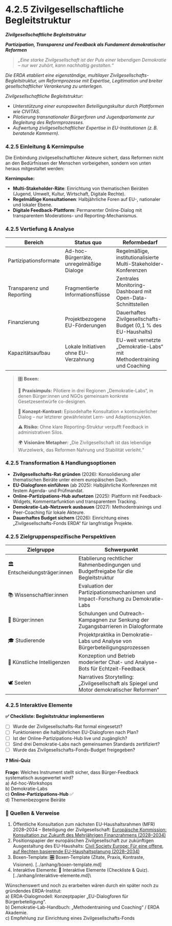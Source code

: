 # 4.2.5 Zivilgesellschaftliche Begleitstruktur

_**Zivilgesellschaftliche Begleitstruktur**_

_**Partizipation, Transparenz und Feedback als Fundament demokratischer Reformen**_

> _„Eine starke Zivilgesellschaft ist der Puls einer lebendigen Demokratie – nur wer zuhört, kann nachhaltig gestalten.“_

_Die ERDA etabliert eine eigenständige, multilayer Zivilgesellschafts-Begleitstruktur, um Reformprozesse mit Expertise, Legitimation und breiter gesellschaftlicher Verankerung zu unterlegen._

_Zivilgesellschaftliche Begleitstruktur:_

* _Unterstützung einer europaweiten Beteiligungskultur durch Plattformen wie CIVITAS._
* _Pilotierung transnationaler Bürgerforen und Jugendparlamente zur Begleitung des Reformprozesses._
* _Aufwertung zivilgesellschaftlicher Expertise in EU-Institutionen (z. B. beratende Kammern)._

### 4.2.5 Einleitung & Kernimpulse

Die Einbindung zivilgesellschaftlicher Akteure sichert, dass Reformen nicht an den Bedürfnissen der Menschen vorbeigehen, sondern von unten heraus mitgestaltet werden:

**Kernimpulse:**

* **Multi-Stakeholder-Räte**: Einrichtung von thematischen Beiräten (Jugend, Umwelt, Kultur, Wirtschaft, Digitale Rechte).
* **Regelmäßige Konsultationen**: Halbjährliche Foren auf EU-, nationaler und lokaler Ebene.
* **Digitale Feedback-Plattform**: Permanenter Online-Dialog mit transparentem Moderations- und Reporting-Mechanismus.

### 4.2.5 Vertiefung & Analyse

| Bereich                   | Status quo                               | Reformbedarf                                                          |
| ------------------------- | ---------------------------------------- | --------------------------------------------------------------------- |
| Partizipationsformate     | Ad-hoc-Bürgerräte, unregelmäßige Dialoge | Regelmäßige, institutionalisierte Multi-Stakeholder-Konferenzen       |
| Transparenz und Reporting | Fragmentierte Informationsflüsse         | Zentrales Monitoring-Dashboard mit Open-Data-Schnittstellen           |
| Finanzierung              | Projektbezogene EU-Förderungen           | Dauerhaftes Zivilgesellschafts-Budget (0,1 % des EU-Haushalts)        |
| Kapazitätsaufbau          | Lokale Initiativen ohne EU-Verzahnung    | EU-weit vernetzte „Demokratie-Labs“ mit Methodentraining und Coaching |

> 🎛️ **Boxen:**
>
> 📌 **Praxisimpuls:** Pilotiere in drei Regionen „Demokratie-Labs“, in denen Bürger:innen und NGOs gemeinsam konkrete Gesetzesentwürfe co-designen.
>
> 🧠 **Konzept-Kontrast:** Episodehafte Konsultation ≠ kontinuierlicher Dialog – nur letzterer gewährleistet Lern- und Adaptionszyklen.
>
> ⚠️ **Risiko:** Ohne klare Reporting-Struktur verpufft Feedback in administrativen Silos.
>
> 🌍 **Visionäre Metapher:** „Die Zivilgesellschaft ist das lebendige Wurzelwerk, das Reformen Nahrung und Stabilität verleiht.“

### 4.2.5 Transformation & Handlungsoptionen

* **Zivilgesellschafts-Rat gründen** (2026): Konsolidierung aller thematischen Beiräte unter einem europäischen Dach.
* **EU-Dialogforen einführen** (ab 2025): Halbjährliche Konferenzen mit festem Agenda- und Prüfmandat.
* **Online-Partizipations-Hub aufsetzen** (2025): Plattform mit Feedback-Widgets, Kommentarfunktion und transparentem Tracking.
* **Demokratie-Lab-Netzwerk ausbauen** (2027): Methodentrainings und Peer-Coaching für lokale Akteure.
* **Dauerhaftes Budget sichern** (2026): Einrichtung eines „Zivilgesellschafts-Fonds ERDA“ für langfristige Projekte.

### 4.2.5 Zielgruppenspezifische Perspektiven

| Zielgruppe                    | Schwerpunkt                                                                                |
| ----------------------------- | ------------------------------------------------------------------------------------------ |
| 🏛️ Entscheidungsträger:innen | Etablierung rechtlicher Rahmenbedingungen und Budgetfreigabe für die Begleitstruktur       |
| 📚 Wissenschaftler:innen      | Evaluation der Partizipationsmechanismen und Impact-Forschung zu Demokratie-Labs           |
| 🧍 Bürger:innen               | Schulungen und Outreach-Kampagnen zur Senkung der Zugangsbarrieren in Dialogformate        |
| 🎓 Studierende                | Projektpraktika in Demokratie-Labs und Analyse von Bürgerbeteiligungsprozessen             |
| 🤖 Künstliche Intelligenzen   | Konzeption und Betrieb moderierter Chat- und Analyse-Bots für Echtzeit-Feedback            |
| 🕊️ Seelen                    | Narratives Storytelling: „Zivilgesellschaft als Spiegel und Motor demokratischer Reformen“ |

### 4.2.5 Interaktive Elemente

**✅ Checkliste: Begleitstruktur implementieren**

* [ ] Wurde der Zivilgesellschafts-Rat formal eingesetzt?
* [ ] Funktionieren die halbjährlichen EU-Dialogforen nach Plan?
* [ ] Ist der Online-Partizipations-Hub live und zugänglich?
* [ ] Sind drei Demokratie-Labs nach gemeinsamen Standards zertifiziert?
* [ ] Wurde das Zivilgesellschafts-Fonds-Budget freigegeben?

**❓ Mini-Quiz**

**Frage:** Welches Instrument stellt sicher, dass Bürger-Feedback systematisch ausgewertet wird?\
a) Ad-hoc-Workshops\
b) Demokratie-Labs\
c) **Online-Partizipations-Hub** ✅\
d) Themenbezogene Beiräte

### 📎 Quellen & Verweise

1. Öffentliche Konsultation zum nächsten EU-Haushaltsrahmen (MFR) 2028–2034 – Beteiligung der Zivilgesellschaft: [Europäische Kommission: Konsultation zur Zukunft des Mehrjährigen Finanzrahmens (2028–2034)](https://civil-protection-knowledge-network.europa.eu/news/have-your-say-eus-next-long-term-budget-and-civil-protection-funding?utm_source=chatgpt.com)
2. Positionspapier der europäischen Zivilgesellschaft zur zukünftigen Ausgestaltung des EU-Haushalts: [Civil Society Europe: Für eine offene, auf Rechten basierende EU-Haushaltsplanung (2028–2034)](https://civilsocietyeurope.eu/common-civil-society-position-paper-on-the-outline-of-the-2028-2034-multiannual-financial-framework/)
3. Boxen-Template: 🎛️ Boxen-Template (Zitate, Praxis, Kontraste, Visionen). \[../anhang/boxen-template.md]
4. Interaktive Elemente: 🧩 Interaktive Elemente (Checkliste & Quiz). \[../anhang/interaktive-elemente.md]\


Wünschenswert und noch zu erarbeiten wären durch ein später noch zu gründendes ERDA-Institut:\
a) ERDA-Dialogmodell: Konzeptpapier „EU-Dialogforen für Bürgerbeteiligung“.\
b) Demokratie-Lab-Handbuch: „Methodentraining und Coaching“ / ERDA Akademie.\
c) Empfehlung zur Einrichtung eines Zivilgesellschafts-Fonds

